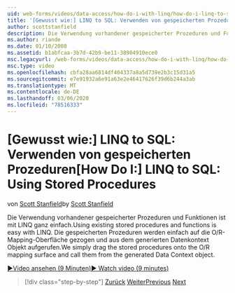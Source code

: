```yaml
---
uid: web-forms/videos/data-access/how-do-i-with-linq/how-do-i-linq-to-sql-using-stored-procedures
title: '[Gewusst wie:] LINQ to SQL: Verwenden von gespeicherten Prozeduren | Microsoft-Dokumentation'
author: scottstanfield
description: Die Verwendung vorhandener gespeicherter Prozeduren und Funktionen ist mit LINQ ganz einfach. Wir ziehen die gespeicherten Prozeduren einfach auf die O/R-Mapping-Oberfläche und nennen Sie aus der ge...
ms.author: riande
ms.date: 01/10/2008
ms.assetid: b1abfcaa-3b7d-42b9-be11-38904910ece0
msc.legacyurl: /web-forms/videos/data-access/how-do-i-with-linq/how-do-i-linq-to-sql-using-stored-procedures
msc.type: video
ms.openlocfilehash: cbfa28aa6814df404337a8a5d739e2b3c15d31a5
ms.sourcegitcommit: e7e91932a6e91a63e2e46417626f39d6b244a3ab
ms.translationtype: MT
ms.contentlocale: de-DE
ms.lasthandoff: 03/06/2020
ms.locfileid: "78516333"
---
```

# <a name="how-do-i-linq-to-sql-using-stored-procedures"></a><span data-ttu-id="60d32-104">[Gewusst wie:] LINQ to SQL: Verwenden von gespeicherten Prozeduren</span><span class="sxs-lookup"><span data-stu-id="60d32-104">[How Do I:] LINQ to SQL: Using Stored Procedures</span></span>

<span data-ttu-id="60d32-105">von [Scott Stanfield](https://github.com/scottstanfield)</span><span class="sxs-lookup"><span data-stu-id="60d32-105">by [Scott Stanfield](https://github.com/scottstanfield)</span></span>

<span data-ttu-id="60d32-106">Die Verwendung vorhandener gespeicherter Prozeduren und Funktionen ist mit LINQ ganz einfach.</span><span class="sxs-lookup"><span data-stu-id="60d32-106">Using existing stored procedures and functions is easy with LINQ.</span></span> <span data-ttu-id="60d32-107">Die gespeicherten Prozeduren werden einfach auf die O/R-Mapping-Oberfläche gezogen und aus dem generierten Datenkontext Objekt aufgerufen.</span><span class="sxs-lookup"><span data-stu-id="60d32-107">We simply drag the stored procedures onto the O/R mapping surface and call them from the generated Data Context object.</span></span>

[<span data-ttu-id="60d32-108">&#9654;Video ansehen (9 Minuten)</span><span class="sxs-lookup"><span data-stu-id="60d32-108">&#9654; Watch video (9 minutes)</span></span>](https://channel9.msdn.com/Blogs/ASP-NET-Site-Videos/how-do-i-linq-to-sql-using-stored-procedures)

> [!div class="step-by-step"]
> <span data-ttu-id="60d32-109">[Zurück](how-do-i-linq-to-sql-custom-linqdatasource.md)
> [Weiter](how-do-i-linq-to-sql-updating-with-stored-procedures.md)</span><span class="sxs-lookup"><span data-stu-id="60d32-109">[Previous](how-do-i-linq-to-sql-custom-linqdatasource.md)
[Next](how-do-i-linq-to-sql-updating-with-stored-procedures.md)</span></span>
